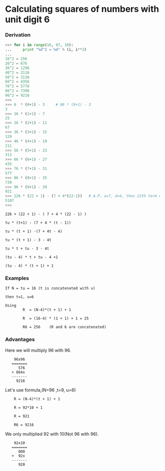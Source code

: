 # Calculating squares of numbers with unit digit 6

### Derivation

```python
>>> for i in range(16, 97, 10):
...     print "%d^2 = %d" % (i, i**2)
... 
16^2 = 256
26^2 = 676
36^2 = 1296
46^2 = 2116
56^2 = 3136
66^2 = 4356
76^2 = 5776
86^2 = 7396
96^2 = 9216
>>> 
>>> 6  * (0+1) - 3     # 06 * (0+1) - 3
3
>>> 16 * (1+1) - 7
25
>>> 26 * (2+1) - 11
67
>>> 36 * (3+1) - 15
129
>>> 46 * (4+1) - 19
211
>>> 56 * (5+1) - 23
313
>>> 66 * (6+1) - 27
435
>>> 76 * (7+1) - 31
577
>>> 86 * (8+1) - 35
739
>>> 96 * (9+1) - 39
921
>>> 226 * (22 + 1) - (7 + 4*(22-1))   # A.P, a=7, d=4, then 22th term will be 7 + 4*(22-1)
5107
>>> 
```

```
226 + (22 + 1) - ( 7 + 4 * (22 - 1) )

tu * (t+1) - (7 + 4 * (t - 1))

tu * (t + 1) -(7 + 4t - 4)

tu * (t + 1) - 3 - 4t

tu * t + tu - 3 - 4t

(tu - 4) * t + tu - 4 +1

(tu - 4) * (t + 1) + 1
```

### Examples

```
If N = tu = 16 (t is concatenated with u)

then t=1, u=6	

Using 
        R  = (N-4)*(t + 1) + 1
 
        R  = (16-4) * (1 + 1) + 1 = 25

        R6 = 256	(R and 6 are concatenated)
```

### Advantages

Here we will multiply 96 with 96.

```
    96x96
   =======
      576
   + 864x
   -------
     9216
```

Let's use formula,(N=96 ,t=9, u=6)

```
    R = (N-4)*(t + 1) + 1

    R = 92*10 + 1

    R = 921

    R6 = 9216
```

We only multiplied 92 with 10(Not 96 with 96).
```
    92x10
   =======
      000
   +  92x
   -------
      920
```
